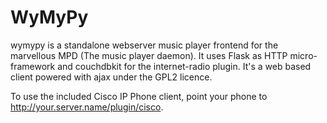 WyMyPy
=============

wymypy is a standalone webserver music player frontend for the marvellous MPD (The music player daemon). It uses Flask as HTTP micro-framework and couchdbkit for the internet-radio plugin. It's a web based client powered with ajax under the GPL2 licence.

To use the included Cisco IP Phone client, point your phone to http://your.server.name/plugin/cisco.